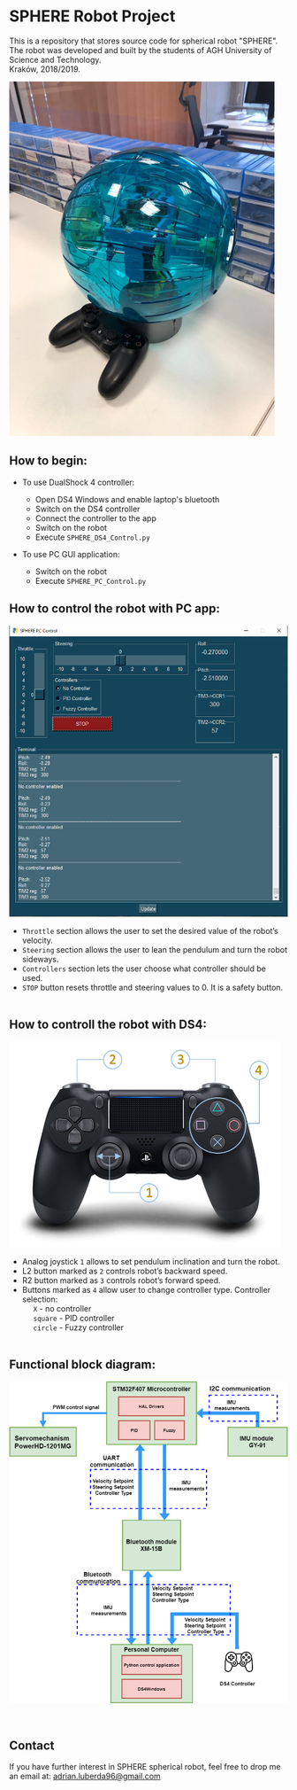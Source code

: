 # SPHERE Robot Project

This is a repository that stores source code for spherical robot "SPHERE".  
The robot was developed and built by the students of AGH University of Science and Technology.   
Kraków, 2018/2019. 

![SPHERE Spherical Robot](/Pictures/sphere.png "SPHERE")

## How to begin:

- To use DualShock 4 controller:
  - Open DS4 Windows and enable laptop's bluetooth 
  - Switch on the DS4 controller
  - Connect the controller to the app
  - Switch on the robot
  - Execute `SPHERE_DS4_Control.py`
&nbsp;    

- To use PC GUI application: 
  - Switch on the robot
  - Execute `SPHERE_PC_Control.py`
&nbsp;  

## How to control the robot with PC app:

![PC Control app](/Pictures/GUI3.PNG "PC Control app")

* `Throttle` section allows the user to set the desired value of the robot’s velocity.  
* `Steering` section allows the user to lean the pendulum and turn the robot sideways.  
* `Controllers` section lets the user choose what controller should be used.  
* `STOP` button resets throttle and steering values to 0. It is a safety button.    
&nbsp;    
  
## How to controll the robot with DS4:

![Dual Shock 4 controlls](/Pictures/DS4_resized.PNG "Dual Shock 4")
  
* Analog joystick `1` allows to set pendulum inclination and turn the robot.  
* L2 button marked as `2` controls robot’s backward speed.  
* R2 button marked as `3` controls robot’s forward speed.  
* Buttons marked as `4` allow user to change controller type. Controller selection:   
&nbsp;&nbsp;&nbsp;&nbsp; `X` - no controller  
&nbsp;&nbsp;&nbsp;&nbsp; `square` - PID controller   
&nbsp;&nbsp;&nbsp;&nbsp; `circle` - Fuzzy controller  
&nbsp;  

## Functional block diagram:

![Functional block diagram](/Pictures/diagram8.png "Functional block diagram")

&nbsp;  

## Contact 
If you have further interest in SPHERE spherical robot, feel free to drop me an email at: <adrian.luberda96@gmail.com>